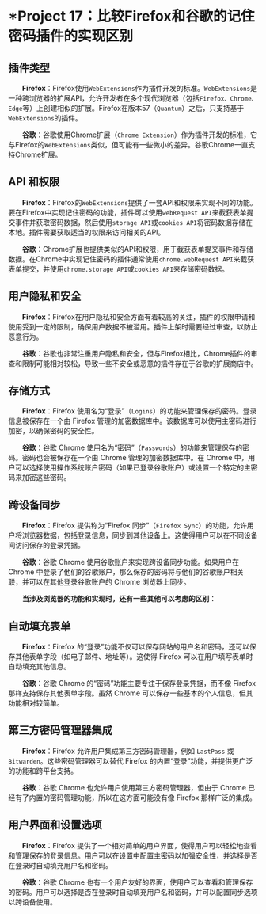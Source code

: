 # *Project 17：比较Firefox和谷歌的记住密码插件的实现区别  

## 插件类型  

&ensp;&ensp;&ensp;&ensp;**Firefox**：Firefox使用`WebExtensions`作为插件开发的标准。`WebExtensions`是一种跨浏览器的扩展API，允许开发者在多个现代浏览器（包括`Firefox、Chrome、Edge`等）上创建相似的扩展。Firefox在版本57（`Quantum`）之后，只支持基于`WebExtensions`的插件。  

&ensp;&ensp;&ensp;&ensp;**谷歌**：谷歌使用Chrome扩展（`Chrome Extension`）作为插件开发的标准，它与Firefox的`WebExtensions`类似，但可能有一些微小的差异。谷歌Chrome一直支持Chrome扩展。

## API 和权限  

&ensp;&ensp;&ensp;&ensp;**Firefox**：Firefox的`WebExtensions`提供了一套API和权限来实现不同的功能。要在Firefox中实现记住密码的功能，插件可以使用`webRequest API`来截获表单提交事件并获取密码数据，然后使用`storage API`或`cookies API`将密码数据存储在本地。插件需要获取适当的权限来访问相关的API。  

&ensp;&ensp;&ensp;&ensp;**谷歌**：Chrome扩展也提供类似的API和权限，用于截获表单提交事件和存储数据。在Chrome中实现记住密码的插件通常使用`chrome.webRequest API`来截获表单提交，并使用`chrome.storage API`或`cookies API`来存储密码数据。  


## 用户隐私和安全  

&ensp;&ensp;&ensp;&ensp;**Firefox**：Firefox在用户隐私和安全方面有着较高的关注，插件的权限申请和使用受到一定的限制，确保用户数据不被滥用。插件上架时需要经过审查，以防止恶意行为。  

&ensp;&ensp;&ensp;&ensp;**谷歌**：谷歌也非常注重用户隐私和安全，但与Firefox相比，Chrome插件的审查和限制可能相对较松，导致一些不安全或恶意的插件存在于谷歌的扩展商店中。

## 存储方式  

&ensp;&ensp;&ensp;&ensp;**Firefox**：Firefox 使用名为“登录”（`Logins`）的功能来管理保存的密码。登录信息被保存在一个由 Firefox 管理的加密数据库中。该数据库可以使用主密码进行加密，以确保密码的安全性。  

&ensp;&ensp;&ensp;&ensp;**谷歌**：谷歌 Chrome 使用名为“密码”（`Passwords`）的功能来管理保存的密码。密码也会被保存在一个由 Chrome 管理的加密数据库中。在 Chrome 中，用户可以选择使用操作系统账户密码（如果已登录谷歌账户）或设置一个特定的主密码来加密这些密码。

## 跨设备同步  

&ensp;&ensp;&ensp;&ensp;**Firefox**：Firefox 提供称为“Firefox 同步”（`Firefox Sync`）的功能，允许用户将浏览器数据，包括登录信息，同步到其他设备上。这使得用户可以在不同设备间访问保存的登录凭据。  

&ensp;&ensp;&ensp;&ensp;**谷歌**：谷歌 Chrome 使用谷歌账户来实现跨设备同步功能。如果用户在 Chrome 中登录了他们的谷歌账户，那么保存的密码将与他们的谷歌账户相关联，并可以在其他登录谷歌账户的 Chrome 浏览器上同步。  


&ensp;&ensp;&ensp;&ensp;**当涉及浏览器的功能和实现时，还有一些其他可以考虑的区别**：  

## 自动填充表单  

&ensp;&ensp;&ensp;&ensp;**Firefox**：Firefox 的“登录”功能不仅可以保存网站的用户名和密码，还可以保存其他表单字段（如电子邮件、地址等）。这使得 Firefox 可以在用户填写表单时自动填充其他信息。  

&ensp;&ensp;&ensp;&ensp;**谷歌**：谷歌 Chrome 的“密码”功能主要专注于保存登录凭据，而不像 Firefox 那样支持保存其他表单字段。虽然 Chrome 可以保存一些基本的个人信息，但其功能相对较简单。

## 第三方密码管理器集成  

&ensp;&ensp;&ensp;&ensp;**Firefox**：Firefox 允许用户集成第三方密码管理器，例如 `LastPass` 或 `Bitwarden`。这些密码管理器可以替代 Firefox 的内置“登录”功能，并提供更广泛的功能和跨平台支持。  

&ensp;&ensp;&ensp;&ensp;**谷歌**：谷歌 Chrome 也允许用户使用第三方密码管理器，但由于 Chrome 已经有了内置的密码管理功能，所以在这方面可能没有像 Firefox 那样广泛的集成。  


## 用户界面和设置选项  

&ensp;&ensp;&ensp;&ensp;**Firefox**：Firefox 提供了一个相对简单的用户界面，使得用户可以轻松地查看和管理保存的登录信息。用户可以在设置中配置主密码以加强安全性，并选择是否在登录时自动填充用户名和密码。  

&ensp;&ensp;&ensp;&ensp;**谷歌**：谷歌 Chrome 也有一个用户友好的界面，使用户可以查看和管理保存的密码。用户可以选择是否在登录时自动填充用户名和密码，并可以配置同步选项以跨设备使用。
